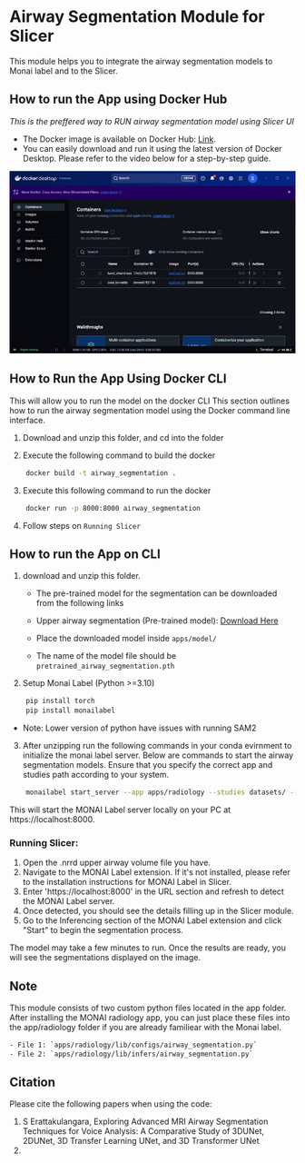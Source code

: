 # Airway Segmentation Module for Slicer

This module helps you to integrate the airway segmentation models to Monai label and to the Slicer.

## How to run the App using Docker Hub

_This is the preffered way to RUN airway segmentation model using Slicer UI_

- The Docker image is available on Docker Hub: [Link](https://hub.docker.com/r/subinek/airway_segmentation_slicer).
- You can easily download and run it using the latest version of Docker Desktop. Please refer to the video below for a step-by-step guide.

![Airway Segmentation Tutorial](./Resources/AirwaySegMonaiLabel.gif)

## How to Run the App Using Docker CLI

This will allow you to run the model on the docker CLI
This section outlines how to run the airway segmentation model using the Docker command line interface.

1. Download and unzip this folder, and cd into the folder

2. Execute the following command to build the docker

```bash
    docker build -t airway_segmentation .
```

3. Execute this following command to run the docker

```bash
    docker run -p 8000:8000 airway_segmentation
```

4. Follow steps on `Running Slicer`

## How to run the App on CLI

1.  download and unzip this folder.

    - The pre-trained model for the segmentation can be downloaded from the following links

    - Upper airway segmentation (Pre-trained model): [Download Here](http://www.subinek.com)

    - Place the downloaded model inside `apps/model/`

    - The name of the model file should be `pretrained_airway_segmentation.pth`

2.  Setup Monai Label (Python >=3.10)

```bash
    pip install torch
    pip install monailabel
```

- Note: Lower version of python have issues with running SAM2

3.  After unzipping run the following commands in your conda evirnment to initialize the monai label server.
    Below are commands to start the airway segmentation models. Ensure that you specify the correct app and studies path according to your system.

```bash
    monailabel start_server --app apps/radiology --studies datasets/ --conf models airway_segmentation
```

This will start the MONAI Label server locally on your PC at https://localhost:8000.

### Running Slicer:

1.  Open the .nrrd upper airway volume file you have.
2.  Navigate to the MONAI Label extension. If it's not installed, please refer to the installation instructions for MONAI Label in Slicer.
3.  Enter 'https://localhost:8000' in the URL section and refresh to detect the MONAI Label server.
4.  Once detected, you should see the details filling up in the Slicer module.
5.  Go to the Inferencing section of the MONAI Label extension and click "Start" to begin the segmentation process.

The model may take a few minutes to run. Once the results are ready, you will see the segmentations displayed on the image.

## Note

This module consists of two custom python files located in the app folder. After installing the MONAI radiology app, you can just place these files into the app/radiology folder if you are already familiear with the Monai label.

```
- File 1: `apps/radiology/lib/configs/airway_segmentation.py`
- File 2: `apps/radiology/lib/infers/airway_segmentation.py`
```

## Citation

Please cite the following papers when using the code:

1. S Erattakulangara, Exploring Advanced MRI Airway Segmentation Techniques for Voice Analysis: A Comparative Study of 3DUNet, 2DUNet, 3D Transfer Learning UNet, and 3D Transformer UNet
2.
